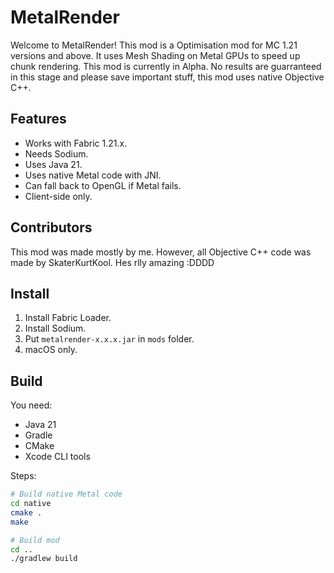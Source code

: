 # MetalRender

Welcome to MetalRender! This mod is a Optimisation mod for MC 1.21 versions and above. It uses Mesh Shading on Metal GPUs to speed up chunk rendering.
This mod is currently in Alpha. No results are guarranteed in this stage and please save important stuff, this mod uses native Objective C++.

## Features
- Works with Fabric 1.21.x.
- Needs Sodium.
- Uses Java 21.
- Uses native Metal code with JNI.
- Can fall back to OpenGL if Metal fails.
- Client-side only.

## Contributors
This mod was made mostly by me. However, all Objective C++ code was made by SkaterKurtKool. Hes rlly amazing :DDDD


## Install
1. Install Fabric Loader.
2. Install Sodium.
3. Put `metalrender-x.x.x.jar` in `mods` folder.
4. macOS only.

## Build
You need:
- Java 21
- Gradle
- CMake
- Xcode CLI tools

Steps:
```bash
# Build native Metal code
cd native
cmake .
make

# Build mod
cd ..
./gradlew build
